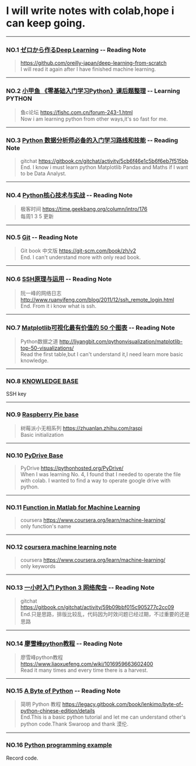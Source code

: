 # I will write notes with colab,hope i can keep going.
*  *  * 
### NO.1  [ゼロから作るDeep Learning](https://github.com/ccloveak/Study_Notes/blob/master/deep_learning_from_scratch.ipynb) --  Reading Note
>https://github.com/oreilly-japan/deep-learning-from-scratch   
I will read it again after I have finished machine learning.
*  *  * 
### NO.2  [小甲鱼 《零基础入门学习Python》课后题整理](https://github.com/ccloveak/Study_Notes/blob/master/%E5%B0%8F%E7%94%B2%E9%B1%BCpython%E8%AF%BE%E5%90%8E%E9%A2%98.ipynb) -- Learning PYTHON
>鱼c论坛  https://fishc.com.cn/forum-243-1.html  
Now i am learning python from other ways,it's so fast for me.
*  *  * 
### NO.3  [Python 数据分析师必备的入门学习路线和技能](https://github.com/ccloveak/Study_Notes/blob/master/Python_%E6%95%B0%E6%8D%AE%E5%88%86%E6%9E%90%E5%B8%88%E5%BF%85%E5%A4%87%E7%9A%84%E5%85%A5%E9%97%A8%E5%AD%A6%E4%B9%A0%E8%B7%AF%E7%BA%BF%E5%92%8C%E6%8A%80%E8%83%BD.ipynb)  --  Reading Note
>gitchat https://gitbook.cn/gitchat/activity/5cb6f46e1c5b6f6eb7f515bb    
End. I know i must learn python Matplotlib Pandas and Maths if I want to be Data Analyst.
*  *  * 
### NO.4  [Python核心技术与实战](https://github.com/ccloveak/Study_Notes/blob/master/Python%E6%A0%B8%E5%BF%83%E6%8A%80%E6%9C%AF%E4%B8%8E%E5%AE%9E%E6%88%98.ipynb)  --  Reading Note
>极客时间 https://time.geekbang.org/column/intro/176  
每周1 3 5 更新
*  *  *
### NO.5  [Git](https://github.com/ccloveak/Study_Notes/blob/master/Git.ipynb) --  Reading Note
>Git book 中文版 https://git-scm.com/book/zh/v2    
End. I can't understand more with only read book.
*  *  *
### NO.6  [SSH原理与运用](https://github.com/ccloveak/Study_Notes/blob/master/SSH%E5%8E%9F%E7%90%86%E4%B8%8E%E8%BF%90%E7%94%A8.ipynb) --  Reading Note
>阮一峰的网络日志 http://www.ruanyifeng.com/blog/2011/12/ssh_remote_login.html  
End. From it i know what is ssh.
*  *  *
### NO.7  [Matplotlib可视化最有价值的 50 个图表](https://github.com/ccloveak/Study_Notes/blob/master/Matplotlib%E5%8F%AF%E8%A7%86%E5%8C%96%E6%9C%80%E6%9C%89%E4%BB%B7%E5%80%BC%E7%9A%84_50_%E4%B8%AA%E5%9B%BE%E8%A1%A8.ipynb) --  Reading Note
>Python数据之道 http://liyangbit.com/pythonvisualization/matplotlib-top-50-visualizations/    
Read the first table,but I can't understand it,I need learn more basic knowledge.
*  *  *
### NO.8  [KNOWLEDGE BASE](https://github.com/ccloveak/Study_Notes/blob/master/Knowledge_Base.ipynb)
SSH key  
*  *  *
### NO.9  [Raspberry Pie base](https://github.com/ccloveak/Study_Notes/blob/master/Raspberry_Pie_Base.ipynb)  
>树莓派小无相系列 https://zhuanlan.zhihu.com/raspi  
Basic initialization 
*  *  *
### NO.10 [PyDrive Base](https://github.com/ccloveak/Study_Notes/blob/master/PyDrive_Base.ipynb)
>PyDrive https://pythonhosted.org/PyDrive/    
When I was learning No. 4, I found that I needed to operate the file with colab. I wanted to find a way to operate  google drive with python.
*  *  *
### NO.11 [Function in Matlab for Machine Learning](https://github.com/ccloveak/Study_Notes/blob/master/Function_in_Matlab_for_Machine_Learning.ipynb)
>coursera https://www.coursera.org/learn/machine-learning/    
only function's name
*  *  *
### NO.12 [coursera machine learning note](https://github.com/ccloveak/Study_Notes/blob/master/coursera_machine_learning_note.ipynb)
>coursera https://www.coursera.org/learn/machine-learning/  
only keywords
*  *  *
### NO.13 [一小时入门 Python 3 网络爬虫](https://github.com/ccloveak/Study_Notes/blob/master/%E4%B8%80%E5%B0%8F%E6%97%B6%E5%85%A5%E9%97%A8_Python_3_%E7%BD%91%E7%BB%9C%E7%88%AC%E8%99%AB.ipynb)  --  Reading Note
>gitchat https://gitbook.cn/gitchat/activity/59b09bbf015c905277c2cc09  
End.只是思路，排版比较乱，代码因为时效问题已经过期，不过重要的还是思路
*  *  *
### NO.14 [廖雪峰python教程](https://github.com/ccloveak/Study_Notes/blob/master/liaoxuefeng_python.ipynb) --  Reading Note
>廖雪峰python教程 https://www.liaoxuefeng.com/wiki/1016959663602400  
Read it many times and every time there is a harvest.
*  *  *
### NO.15 [A Byte of Python](https://github.com/ccloveak/Study_Notes/blob/master/A_Byte_of_Python.ipynb)  --  Reading Note
>简明 Python 教程 https://legacy.gitbook.com/book/lenkimo/byte-of-python-chinese-edition/details  
End.This is a basic python tutorial and let me can understand other's python code.Thank Swaroop and thank 漠伦. 
*  *  *
### NO.16  [Python programming example](https://github.com/ccloveak/Study_Notes/blob/master/python%E7%BC%96%E7%A8%8B%E9%80%9F%E6%9F%A5.ipynb)
Record code.
